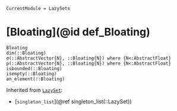 ```@meta
CurrentModule = LazySets
```

# [Bloating](@id def_Bloating)

```@docs
Bloating
dim(::Bloating)
σ(::AbstractVector{N}, ::Bloating{N}) where {N<:AbstractFloat}
ρ(::AbstractVector{N}, ::Bloating{N}) where {N<:AbstractFloat}
isbounded(::Bloating)
isempty(::Bloating)
an_element(::Bloating)
```

Inherited from [`LazySet`](@ref):
* [`singleton_list`](@ref singleton_list(::LazySet))
